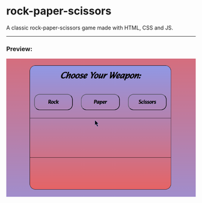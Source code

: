 # rock-paper-scissors

A classic rock-paper-scissors game made with HTML, CSS and JS.

---

### Preview:

![rps-game-demo](./assets/rps-game.gif)
